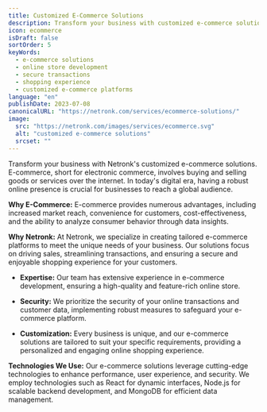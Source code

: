 ```yaml
---
title: Customized E-Commerce Solutions
description: Transform your business with customized e-commerce solutions. We create tailored e-commerce platforms that drive sales, streamline transactions, and provide a secure and enjoyable shopping experience.
icon: ecommerce
isDraft: false
sortOrder: 5
keyWords:
  - e-commerce solutions
  - online store development
  - secure transactions
  - shopping experience
  - customized e-commerce platforms
language: "en"
publishDate: 2023-07-08
canonicalURL: "https://netronk.com/services/ecommerce-solutions/"
image:
  src: "https://netronk.com/images/services/ecommerce.svg"
  alt: "customized e-commerce solutions"
  srcset: ""
---
```


Transform your business with Netronk's customized e-commerce solutions. E-commerce, short for electronic commerce, involves buying and selling goods or services over the internet. In today's digital era, having a robust online presence is crucial for businesses to reach a global audience.

**Why E-Commerce:**
E-commerce provides numerous advantages, including increased market reach, convenience for customers, cost-effectiveness, and the ability to analyze consumer behavior through data insights.

**Why Netronk:**
At Netronk, we specialize in creating tailored e-commerce platforms to meet the unique needs of your business. Our solutions focus on driving sales, streamlining transactions, and ensuring a secure and enjoyable shopping experience for your customers.

- **Expertise:** Our team has extensive experience in e-commerce development, ensuring a high-quality and feature-rich online store.

- **Security:** We prioritize the security of your online transactions and customer data, implementing robust measures to safeguard your e-commerce platform.

- **Customization:** Every business is unique, and our e-commerce solutions are tailored to suit your specific requirements, providing a personalized and engaging online shopping experience.

**Technologies We Use:**
Our e-commerce solutions leverage cutting-edge technologies to enhance performance, user experience, and security. We employ technologies such as React for dynamic interfaces, Node.js for scalable backend development, and MongoDB for efficient data management.
